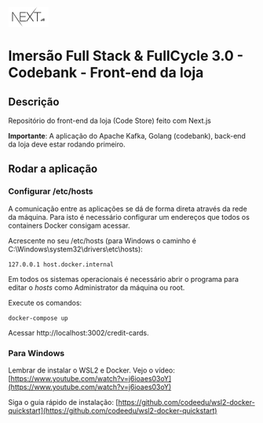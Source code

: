 ![Next.js](../img/nextjs.png)

# Imersão Full Stack & FullCycle 3.0 - Codebank - Front-end da loja

## Descrição

Repositório do front-end da loja (Code Store) feito com Next.js

**Importante**: A aplicação do Apache Kafka, Golang (codebank), back-end da loja deve estar rodando primeiro.

## Rodar a aplicação

### Configurar /etc/hosts

A comunicação entre as aplicações se dá de forma direta através da rede da máquina.
Para isto é necessário configurar um endereços que todos os containers Docker consigam acessar.

Acrescente no seu /etc/hosts (para Windows o caminho é C:\Windows\system32\drivers\etc\hosts):
```
127.0.0.1 host.docker.internal
```
Em todos os sistemas operacionais é necessário abrir o programa para editar o *hosts* como Administrator da máquina ou root.

Execute os comandos:

```
docker-compose up
```

Acessar http://localhost:3002/credit-cards.

### Para Windows 

Lembrar de instalar o WSL2 e Docker. Vejo o vídeo: [https://www.youtube.com/watch?v=j6ioaes03oY](https://www.youtube.com/watch?v=j6ioaes03oY) 

Siga o guia rápido de instalação: [https://github.com/codeedu/wsl2-docker-quickstart](https://github.com/codeedu/wsl2-docker-quickstart) 